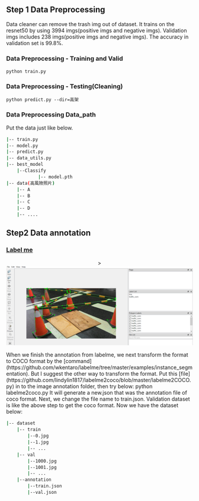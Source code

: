 ## Step 1 Data Preprocessing ##

Data cleaner can remove the trash img out of dataset. It trains on the resnet50 by using 3994 imgs(positive imgs and negative imgs).
Validation imgs includes 238 imgs(positive imgs and negative imgs). The accuracy in validation set is 99.8%.

### Data Preprocessing - Training and Valid ###
    python train.py
### Data Preprocessing - Testing(Cleaning) ###
	python predict.py --dir=高架

### Data Preprocessing Data_path ###
Put the data just like below.

```bash
|-- train.py
|-- model.py
|-- predict.py
|-- data_utils.py
|-- best_model
	|--Classify
    		|-- model.pth
|-- data(高風險照片)
    |-- A
    |-- B
    |-- C
    |-- D
    |-- ....

```
## Step2 Data annotation ##
### [Label me](https://github.com/wkentaro/labelme) ###
<p align="center">><img src="https://github.com/peter850421/Mask-RCNN/blob/master/img/labelme.PNG"/></p>
When we finish the annotation from labelme, we next transform the format to COCO format by the [command](https://github.com/wkentaro/labelme/tree/master/examples/instance_segmentation). But I suggest the other way to transform the format.
Put this [file](https://github.com/lindylin1817/labelme2coco/blob/master/labelme2COCO.py) in to the image annotation folder, then try below: 
	 python labelme2coco.py
It will generate a new.json that was the annotation file of coco format. Next, we change the file name to train.json. Validation dataset is like the above step to get the coco format.
Now we have the dataset below:

```bash
|-- dataset
	|-- train
		|--0.jpg
		|--1.jpg
		|-- ...
	|-- val
		|--1000.jpg
		|--1001.jpg
		|-- ...
	|--annotation
		|--train.json
		|--val.json
```
